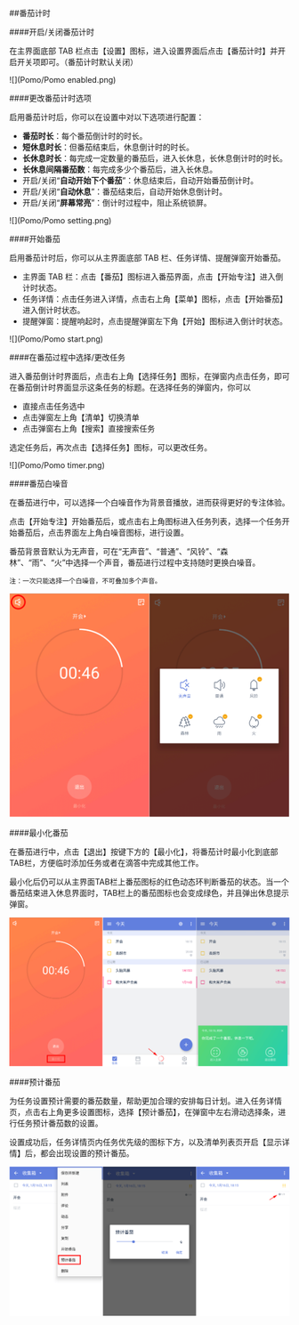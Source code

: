 ##番茄计时

####开启/关闭番茄计时

在主界面底部 TAB 栏点击【设置】图标，进入设置界面后点击【番茄计时】并开启开关项即可。（番茄计时默认关闭）

![](Pomo/Pomo enabled.png)

####更改番茄计时选项

启用番茄计时后，你可以在设置中对以下选项进行配置：

* **番茄时长**：每个番茄倒计时的时长。
* **短休息时长**：但番茄结束后，休息倒计时的时长。
* **长休息时长**：每完成一定数量的番茄后，进入长休息，长休息倒计时的时长。
* **长休息间隔番茄数**：每完成多少个番茄后，进入长休息。
* 开启/关闭“**自动开始下个番茄**”：休息结束后，自动开始番茄倒计时。
* 开启/关闭“**自动休息**”：番茄结束后，自动开始休息倒计时。
* 开启/关闭“**屏幕常亮**”：倒计时过程中，阻止系统锁屏。

![](Pomo/Pomo setting.png)

####开始番茄

启用番茄计时后，你可以从主界面底部 TAB 栏、任务详情、提醒弹窗开始番茄。

* 主界面 TAB 栏：点击【番茄】图标进入番茄界面，点击【开始专注】进入倒计时状态。
* 任务详情：点击任务进入详情，点击右上角【菜单】图标，点击【开始番茄】进入倒计时状态。
* 提醒弹窗：提醒响起时，点击提醒弹窗左下角【开始】图标进入倒计时状态。

![](Pomo/Pomo start.png)

####在番茄过程中选择/更改任务

进入番茄倒计时界面后，点击右上角【选择任务】图标，在弹窗内点击任务，即可在番茄倒计时界面显示这条任务的标题。在选择任务的弹窗内，你可以

* 直接点击任务选中
* 点击弹窗左上角【清单】切换清单
* 点击弹窗右上角【搜索】直接搜索任务

选定任务后，再次点击【选择任务】图标，可以更改任务。

![](Pomo/Pomo timer.png)

####番茄白噪音

在番茄进行中，可以选择一个白噪音作为背景音播放，进而获得更好的专注体验。

点击【开始专注】开始番茄后，或点击右上角图标进入任务列表，选择一个任务开始番茄后，点击界面左上角白噪音图标，进行设置。

番茄背景音默认为无声音，可在“无声音”、“普通”、“风铃”、“森林”、“雨”、“火”中选择一个声音，番茄进行过程中支持随时更换白噪音。

`注：一次只能选择一个白噪音，不可叠加多个声音。`

![](Pomo/voice.png)

####最小化番茄

在番茄进行中，点击【退出】按键下方的【最小化】，将番茄计时最小化到底部TAB栏，方便临时添加任务或者在滴答中完成其他工作。

最小化后仍可以从主界面TAB栏上番茄图标的红色动态环判断番茄的状态。当一个番茄结束进入休息界面时，TAB栏上的番茄图标也会变成绿色，并且弹出休息提示弹窗。

![](Pomo/minmize.png)

####预计番茄

为任务设置预计需要的番茄数量，帮助更加合理的安排每日计划。进入任务详情页，点击右上角更多设置图标，选择【预计番茄】，在弹窗中左右滑动选择条，进行任务预计番茄数的设置。

设置成功后，任务详情页内任务优先级的图标下方，以及清单列表页开启【显示详情】后，都会出现设置的预计番茄。

![](Pomo/estimated.png)

